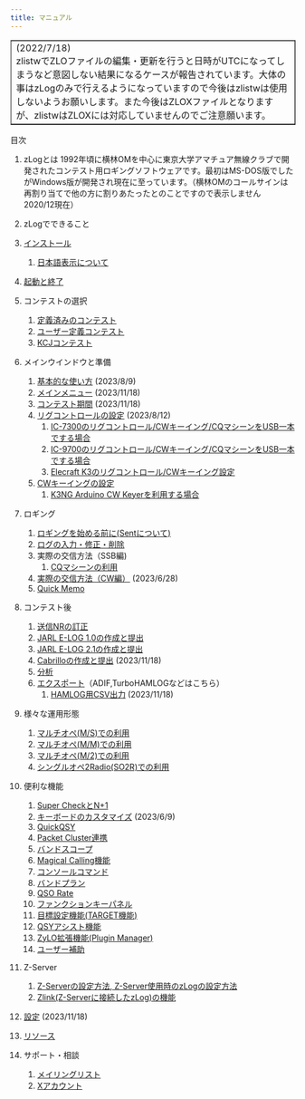 ```yaml
---
title: マニュアル
---
```

   
<table border>
<tr>
<td>(2022/7/18)<br>
zlistwでZLOファイルの編集・更新を行うと日時がUTCになってしまうなど意図しない結果になるケースが報告されています。大体の事はzLogのみで行えるようになっていますので今後はzlistwは使用しないようお願いします。また今後はZLOXファイルとなりますが、zlistwはZLOXには対応していませんのでご注意願います。</td>
</tr>
</table>

目次
1. zLogとは
1992年頃に横林OMを中心に東京大学アマチュア無線クラブで開発されたコンテスト用ロギングソフトウェアです。最初はMS-DOS版でしたがWindows版が開発され現在に至っています。（横林OMのコールサインは再割り当てで他の方に割りあたったとのことですので表示しません　2020/12現在）

1. zLogでできること
1. [インストール](%E3%82%A4%E3%83%B3%E3%82%B9%E3%83%88%E3%83%BC%E3%83%AB)
    1. [日本語表示について](%E6%97%A5%E6%9C%AC%E8%AA%9E%E8%A1%A8%E7%A4%BA%E3%81%AB%E3%81%A4%E3%81%84%E3%81%A6)
1. [起動と終了](%E8%B5%B7%E5%8B%95%E3%81%A8%E7%B5%82%E4%BA%86)
1. コンテストの選択
    1. [定義済みのコンテスト](%E5%AE%9A%E7%BE%A9%E6%B8%88%E3%81%BF%E3%81%AE%E3%82%B3%E3%83%B3%E3%83%86%E3%82%B9%E3%83%88)
    1. [ユーザー定義コンテスト](%E3%83%A6%E3%83%BC%E3%82%B6%E3%83%BC%E5%AE%9A%E7%BE%A9%E3%82%B3%E3%83%B3%E3%83%86%E3%82%B9%E3%83%88)
    1. [KCJコンテスト](KCJ%E3%82%B3%E3%83%B3%E3%83%86%E3%82%B9%E3%83%88) 
1. メインウインドウと準備
    1. [基本的な使い方](%E5%9F%BA%E6%9C%AC%E7%9A%84%E3%81%AA%E4%BD%BF%E3%81%84%E6%96%B9) (2023/8/9)
    2. [メインメニュー](%E3%83%A1%E3%82%A4%E3%83%B3%E3%83%A1%E3%83%8B%E3%83%A5%E3%83%BC) (2023/11/18)
    3. [コンテスト期間](%E3%82%B3%E3%83%B3%E3%83%86%E3%82%B9%E3%83%88%E6%9C%9F%E9%96%93) (2023/11/18)
    1. [リグコントロールの設定](%E3%83%AA%E3%82%B0%E3%82%B3%E3%83%B3%E3%83%88%E3%83%AD%E3%83%BC%E3%83%AB) (2023/8/12)
        1. [IC-7300のリグコントロール/CWキーイング/CQマシーンをUSB一本でする場合](ic7300.md)
        1. [IC-9700のリグコントロール/CWキーイング/CQマシーンをUSB一本でする場合](ic9700.md)
        1. [Elecraft K3のリグコントロール/CWキーイング設定](elecraft.md)
    1. [CWキーイングの設定](CW%E3%82%AD%E3%83%BC%E3%82%A4%E3%83%B3%E3%82%B0)
        1. [K3NG Arduino CW Keyerを利用する場合](K3NG_keyer.md)
1. ロギング
    1. [ロギングを始める前に(Sentについて)](Sent%E3%81%AB%E3%81%A4%E3%81%84%E3%81%A6)
    1. [ログの入力・修正・削除](%E3%83%AD%E3%82%B0%E3%81%AE%E5%85%A5%E5%8A%9B)
    1. 実際の交信方法（SSB編)
        1. [CQマシーンの利用](CQ%E3%83%9E%E3%82%B7%E3%83%BC%E3%83%B3%E3%81%AE%E5%88%A9%E7%94%A8)
    1. [実際の交信方法（CW編）](%E4%BA%A4%E4%BF%A1%E6%96%B9%E6%B3%95%EF%BC%88%EF%BC%A3%EF%BC%B7%EF%BC%89) (2023/6/28)
    1. [Quick Memo](Quick-Memo)
1. コンテスト後
    1. [送信NRの訂正](%E9%80%81%E4%BF%A1%EF%BC%AE%EF%BC%B2%E3%81%AE%E8%A8%82%E6%AD%A3)
    1. [JARL E-LOG 1.0の作成と提出](JARL-E-LOG-1.0%E3%81%AE%E4%BD%9C%E6%88%90%E3%81%A8%E6%8F%90%E5%87%BA)
    1. [JARL E-LOG 2.1の作成と提出](JARL-E-LOG-2.x%E3%81%AE%E4%BD%9C%E6%88%90%E3%81%A8%E6%8F%90%E5%87%BA)
    2. [Cabrilloの作成と提出](Cabrillo) (2023/11/18)
    1. [分析](%E5%88%86%E6%9E%90)
    1. [エクスポート](%E3%82%A8%E3%82%AF%E3%82%B9%E3%83%9D%E3%83%BC%E3%83%88)（ADIF,TurboHAMLOGなどはこちら）
        1. [HAMLOG用CSV出力](HAMLOG%E7%94%A8CSV%E5%87%BA%E5%8A%9B) (2023/11/18)
1. 様々な運用形態
    1. [マルチオペ(M/S)での利用](%E3%83%9E%E3%83%AB%E3%83%81%E3%82%AA%E3%83%9A%EF%BC%88%EF%BC%AD%EF%BC%8F%EF%BC%B3%EF%BC%89%E3%81%A7%E3%81%AE%E5%88%A9%E7%94%A8)
    1. [マルチオペ(M/M)での利用](%E3%83%9E%E3%83%AB%E3%83%81%E3%82%AA%E3%83%9A%EF%BC%88%EF%BC%AD%EF%BC%8F%EF%BC%AD%EF%BC%89%E3%81%A7%E3%81%AE%E5%88%A9%E7%94%A8)
    1. [マルチオペ(M/2)での利用](%E3%83%9E%E3%83%AB%E3%83%81%E3%82%AA%E3%83%9A%EF%BC%88%EF%BC%AD%EF%BC%8F%EF%BC%92%EF%BC%89%E3%81%A7%E3%81%AE%E5%88%A9%E7%94%A8)
    1. [シングルオペ2Radio(SO2R)での利用](%E3%82%B7%E3%83%B3%E3%82%B0%E3%83%AB%E3%82%AA%E3%83%9A2Radio(SO2R)%E3%81%A7%E3%81%AE%E5%88%A9%E7%94%A8)
1. 便利な機能
    1. [Super CheckとN+1](Super-Check-(N%EF%BC%8B1))
    1. [キーボードのカスタマイズ](%E3%82%AD%E3%83%BC%E3%83%9C%E3%83%BC%E3%83%89%E3%81%AE%E3%82%AB%E3%82%B9%E3%82%BF%E3%83%9E%E3%82%A4%E3%82%BA) (2023/6/9)
    1. [QuickQSY](QuickQSY)
    1. [Packet Cluster連携](Packet-Cluster%E9%80%A3%E6%90%BA)
    1. [バンドスコープ](%E3%83%90%E3%83%B3%E3%83%89%E3%82%B9%E3%82%B3%E3%83%BC%E3%83%97)
    1. [Magical Calling機能](Magical-Calling%E6%A9%9F%E8%83%BD)
    1. [コンソールコマンド](%E3%82%B3%E3%83%B3%E3%82%BD%E3%83%BC%E3%83%AB%E3%82%B3%E3%83%9E%E3%83%B3%E3%83%89)
    1. [バンドプラン](%E3%83%90%E3%83%B3%E3%83%89%E3%83%97%E3%83%A9%E3%83%B3)
    1. [QSO Rate](QSO-Rate)
    1. [ファンクションキーパネル](%E3%83%95%E3%82%A1%E3%83%B3%E3%82%AF%E3%82%B7%E3%83%A7%E3%83%B3%E3%82%AD%E3%83%BC%E3%83%91%E3%83%8D%E3%83%AB)
    1. [目標設定機能(TARGET機能)](TARGET%E6%A9%9F%E8%83%BD)
    1. [QSYアシスト機能](QSY%E3%82%A2%E3%82%B7%E3%82%B9%E3%83%88%E6%A9%9F%E8%83%BD)
    1. [ZyLO拡張機能(Plugin Manager)](ZyLO%E6%8B%A1%E5%BC%B5%E6%A9%9F%E8%83%BD)
    1. [ユーザー補助](%E3%83%A6%E3%83%BC%E3%82%B6%E3%83%BC%E8%A3%9C%E5%8A%A9)
1. Z-Server
    1. [Z-Serverの設定方法, Z-Server使用時のzLogの設定方法](server_setup.md)
    1. [Zlink(Z-Serverに接続したzLog)の機能](zlink_howto.md)
1. [設定](%E8%A8%AD%E5%AE%9A) (2023/11/18)
1. [リソース](%E3%83%AA%E3%82%BD%E3%83%BC%E3%82%B9)
1. サポート・相談
    1. [メイリングリスト](%E3%83%A1%E3%82%A4%E3%83%AA%E3%83%B3%E3%82%B0%E3%83%AA%E3%82%B9%E3%83%88)
    1. [Xアカウント](x_account.md)
